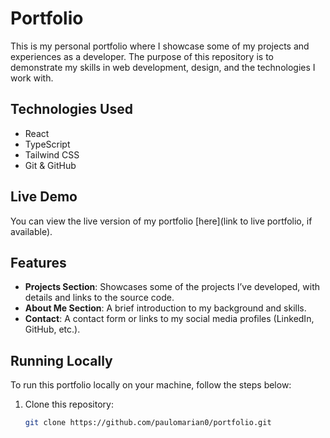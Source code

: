 # Portfolio

This is my personal portfolio where I showcase some of my projects and experiences as a developer. The purpose of this repository is to demonstrate my skills in web development, design, and the technologies I work with.

## Technologies Used

- React
- TypeScript
- Tailwind CSS
- Git & GitHub

## Live Demo

You can view the live version of my portfolio [here](link to live portfolio, if available).

## Features

- **Projects Section**: Showcases some of the projects I’ve developed, with details and links to the source code.
- **About Me Section**: A brief introduction to my background and skills.
- **Contact**: A contact form or links to my social media profiles (LinkedIn, GitHub, etc.).

## Running Locally

To run this portfolio locally on your machine, follow the steps below:

1. Clone this repository:
   ```bash
   git clone https://github.com/paulomarian0/portfolio.git
